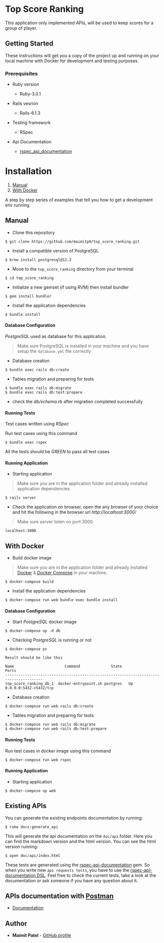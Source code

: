 # Top Score Ranking

This application only implemented APIs, will be used to keep scores for a group of player.

## Getting Started

These instructions will get you a copy of the project up and running on your local machine with Docker for development and testing purposes.

### Prerequisites

* Ruby version

  - Ruby-3.0.1

* Rails vesrion

  - Rails-6.1.3

* Testing framework
  - RSpec

* Api Documentation
  - [rspec_api_documentation](https://github.com/zipmark/rspec_api_documentation)

# Installation

 1. [Manual](#manual)
 2. [With Docker](#with-docker)

A step by step series of examples that tell you how to get a development env running.

## Manual

- Clone this repository

```
$ git clone https://github.com/maimitp9/top_score_ranking.git
```

- Install a compatible version of PostgreSQL

```
$ brew install postgresql@12.3
```

- Move to the `top_score_ranking` directory from your terminal

```
$ cd top_score_ranking
```

- Initialize a new gemset (if using RVM) then install bundler

```
$ gem install bundler
```

- Install the application dependencies

```
$ bundle install
```

#### Database Configuration

*PostgreSQL* used as database for this application.
> Make sure PostgreSQL is installed in your machine and you have setup the  `database.yml` file correctly

- Database creation

```
$ bundle exec rails db:create
```

- Tables migration and preparing for tests

```
$ bundle exec rails db:migrate
$ bundle exec rails db:test:prepare
```

- check the *db/schema.rb* after migration completed successfully

#### Running Tests

Test cases written using *RSpec*

Run test cases using this command

```
$ bundle exec rspec
```

All the tests should be *GREEN* to pass all test cases

#### Running Application

- Starting application

> Make sure you are in the application folder and already installed application dependencies

```
$ rails server
```

- Check the application on browser, open the any browser of your choice and hit the following in the browser url *http://localhost:3000/*

> Make sure server listen on port 3000

```
localhost:3000
```

## With Docker

- Build docker image
> Make sure you are in the application folder and already installed [Docker](https://docs.docker.com/get-docker/) & [Docker Compose](https://docs.docker.com/compose/install/) in your machine.

```
$ docker-compose build
```

- Install the application dependencies

```
$ docker-compose run web bundle exec bundle install
```

#### Database Configuration

- Start *PostgreSQL* docker image

```
$ docker-compose up -d db
```

- Checking *PostgreSQL* is running or not

```
$ docker-compose ps

Result should be like this

Name                       Command              State               Ports
---------------------------------------------------------------------------------------
top_score_ranking_db_1  docker-entrypoint.sh postgres   Up      0.0.0.0:5432->5432/tcp
```

- Database creation

```
$ docker-compose run web rails db:create
```

- Tables migration and preparing for tests

```
$ docker-compose run web rails db:migrate
$ docker-compose run web rails db:test:prepare
```
#### Running Tests

Run test cases in docker image using this command

```
$ docker-compose run web rspec
```
#### Running Application

- Starting application

```
$ docker-compose up web
```

## Existing APIs

You can generate the existing endpoints documentation by running:
```
$ rake docs:generate_api
```

This will generate the api documentation on the `doc/api` folder.
Here you can find the markdown version and the html version. You can see the html version running:
```
$ open doc/api/index.html
```

These tests are generated using the [rspec-api-documentation](https://github.com/zipmark/rspec_api_documentation) gem. So when you write new `api requests tests`, you have to use the [rspec-api-documentation DSL](https://github.com/zipmark/rspec_api_documentation#dsl).
Feel free to check the current tests, take a look at the documentation or ask someone if you have any question about it.

## APIs documentation with [Postman](https://www.postman.com/)

- [Documentation](https://documenter.getpostman.com/view/9819119/TzXtJLCt)

## Author

* **Maimit Patel** - [GitHub profile](https://github.com/maimitp9)
